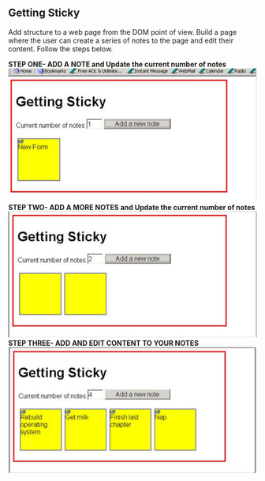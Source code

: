 ## Getting Sticky

Add structure to a web page from the DOM point of view. Build a page where the user can create a series of notes to the page and edit their content. Follow the steps below.

**STEP ONE- ADD A NOTE and Update the current number of notes** ![](assets/asset1.png?raw=true)
**STEP TWO- ADD A MORE NOTES and Update the current number of notes** ![](assets/asset2.png?raw=true)
**STEP THREE- ADD AND EDIT CONTENT TO YOUR NOTES** ![](assets/asset3.png?raw=true)





